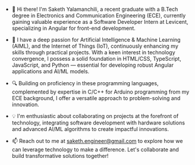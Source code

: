 - 👋 Hi there! I'm Saketh Yalamanchili, a recent graduate with a B.Tech degree in Electronics and Communication Engineering (ECE), currently gaining valuable experience as a Software Developer Intern at Levicent, specializing in Angular for front-end development.

- 🌟 I have a deep passion for Artificial Intelligence & Machine Learning (AIML), and the Internet of Things (IoT), continuously enhancing my skills through practical projects. With a keen interest in technology convergence, I possess a solid foundation in HTML/CSS, TypeScript, JavaScript, and Python — essential for developing robust Angular applications and AI/ML models.

- 🔍 Building on proficiency in these programming languages, complemented by expertise in C/C++ for Arduino programming from my ECE background, I offer a versatile approach to problem-solving and innovation.

- 💡 I'm enthusiastic about collaborating on projects at the forefront of technology, integrating software development with hardware solutions and advanced AI/ML algorithms to create impactful innovations.

- 📫 Reach out to me at saketh.engineer@gmail.com to explore how we can leverage technology to make a difference. Let's collaborate and build transformative solutions together!

<!---
sakethyalamanchili/sakethyalamanchili is a ✨ special ✨ repository because its `README.md` (this file) appears on your GitHub profile.
You can click the Preview link to take a look at your changes.
--->
